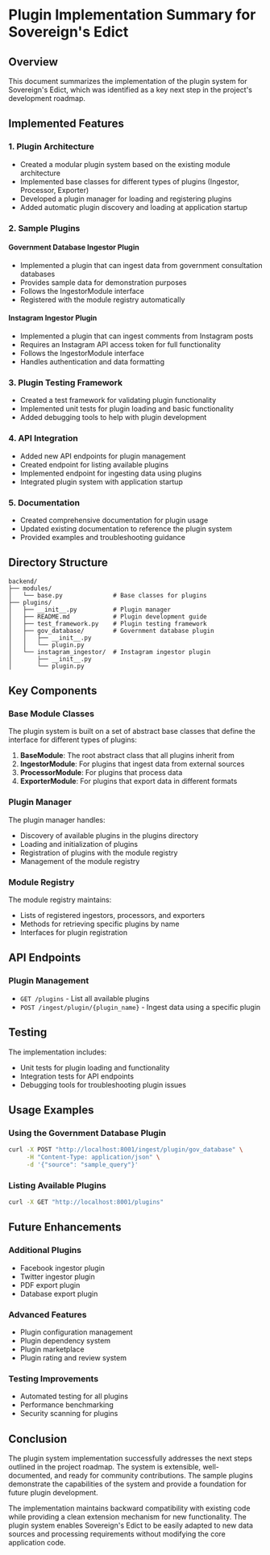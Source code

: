 # Plugin Implementation Summary for Sovereign's Edict

## Overview

This document summarizes the implementation of the plugin system for Sovereign's Edict, which was identified as a key next step in the project's development roadmap.

## Implemented Features

### 1. Plugin Architecture
- Created a modular plugin system based on the existing module architecture
- Implemented base classes for different types of plugins (Ingestor, Processor, Exporter)
- Developed a plugin manager for loading and registering plugins
- Added automatic plugin discovery and loading at application startup

### 2. Sample Plugins

#### Government Database Ingestor Plugin
- Implemented a plugin that can ingest data from government consultation databases
- Provides sample data for demonstration purposes
- Follows the IngestorModule interface
- Registered with the module registry automatically

#### Instagram Ingestor Plugin
- Implemented a plugin that can ingest comments from Instagram posts
- Requires an Instagram API access token for full functionality
- Follows the IngestorModule interface
- Handles authentication and data formatting

### 3. Plugin Testing Framework
- Created a test framework for validating plugin functionality
- Implemented unit tests for plugin loading and basic functionality
- Added debugging tools to help with plugin development

### 4. API Integration
- Added new API endpoints for plugin management
- Created endpoint for listing available plugins
- Implemented endpoint for ingesting data using plugins
- Integrated plugin system with application startup

### 5. Documentation
- Created comprehensive documentation for plugin usage
- Updated existing documentation to reference the plugin system
- Provided examples and troubleshooting guidance

## Directory Structure

```
backend/
├── modules/
│   └── base.py              # Base classes for plugins
├── plugins/
│   ├── __init__.py          # Plugin manager
│   ├── README.md            # Plugin development guide
│   ├── test_framework.py    # Plugin testing framework
│   ├── gov_database/        # Government database plugin
│   │   ├── __init__.py
│   │   └── plugin.py
│   └── instagram_ingestor/  # Instagram ingestor plugin
│       ├── __init__.py
│       └── plugin.py
```

## Key Components

### Base Module Classes
The plugin system is built on a set of abstract base classes that define the interface for different types of plugins:

1. **BaseModule**: The root abstract class that all plugins inherit from
2. **IngestorModule**: For plugins that ingest data from external sources
3. **ProcessorModule**: For plugins that process data
4. **ExporterModule**: For plugins that export data in different formats

### Plugin Manager
The plugin manager handles:
- Discovery of available plugins in the plugins directory
- Loading and initialization of plugins
- Registration of plugins with the module registry
- Management of the module registry

### Module Registry
The module registry maintains:
- Lists of registered ingestors, processors, and exporters
- Methods for retrieving specific plugins by name
- Interfaces for plugin registration

## API Endpoints

### Plugin Management
- `GET /plugins` - List all available plugins
- `POST /ingest/plugin/{plugin_name}` - Ingest data using a specific plugin

## Testing

The implementation includes:
- Unit tests for plugin loading and functionality
- Integration tests for API endpoints
- Debugging tools for troubleshooting plugin issues

## Usage Examples

### Using the Government Database Plugin
```bash
curl -X POST "http://localhost:8001/ingest/plugin/gov_database" \
     -H "Content-Type: application/json" \
     -d '{"source": "sample_query"}'
```

### Listing Available Plugins
```bash
curl -X GET "http://localhost:8001/plugins"
```

## Future Enhancements

### Additional Plugins
- Facebook ingestor plugin
- Twitter ingestor plugin
- PDF export plugin
- Database export plugin

### Advanced Features
- Plugin configuration management
- Plugin dependency system
- Plugin marketplace
- Plugin rating and review system

### Testing Improvements
- Automated testing for all plugins
- Performance benchmarking
- Security scanning for plugins

## Conclusion

The plugin system implementation successfully addresses the next steps outlined in the project roadmap. The system is extensible, well-documented, and ready for community contributions. The sample plugins demonstrate the capabilities of the system and provide a foundation for future plugin development.

The implementation maintains backward compatibility with existing code while providing a clean extension mechanism for new functionality. The plugin system enables Sovereign's Edict to be easily adapted to new data sources and processing requirements without modifying the core application code.